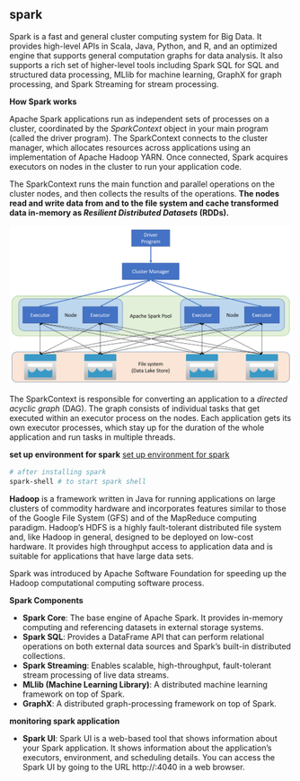 ## spark
Spark is a fast and general cluster computing system for Big Data. It provides high-level APIs in Scala, Java, Python, and R, and an optimized engine that supports general computation graphs for data analysis. It also supports a rich set of higher-level tools including Spark SQL for SQL and structured data processing, MLlib for machine learning, GraphX for graph processing, and Spark Streaming for stream processing.

**How Spark works**

Apache Spark applications run as independent sets of processes on a cluster, coordinated by the *SparkContext* object in your main program (called the driver program). The SparkContext connects to the cluster manager, which allocates resources across applications using an implementation of Apache Hadoop YARN. Once connected, Spark acquires executors on nodes in the cluster to run your application code.

The SparkContext runs the main function and parallel operations on the cluster nodes, and then collects the results of the operations. **The nodes read and write data from and to the file system and cache transformed data in-memory as *Resilient Distributed Datasets* (RDDs).**


![imagework](Media/Spark.png)

The SparkContext is responsible for converting an application to a *directed acyclic graph* (DAG). The graph consists of individual tasks that get executed within an executor process on the nodes. Each application gets its own executor processes, which stay up for the duration of the whole application and run tasks in multiple threads.



**set up environment for spark**
[set up environment for spark](https://www.youtube.com/watch?v=OmcSTQVkrvo)
```bash
# after installing spark
spark-shell # to start spark shell
```

**Hadoop** is a framework written in Java for running applications on large clusters of commodity hardware and incorporates features similar to those of the Google File System (GFS) and of the MapReduce computing paradigm. Hadoop’s HDFS is a highly fault-tolerant distributed file system and, like Hadoop in general, designed to be deployed on low-cost hardware. It provides high throughput access to application data and is suitable for applications that have large data sets.

Spark was introduced by Apache Software Foundation for speeding up the Hadoop computational computing software process.

**Spark Components**
- **Spark Core**: The base engine of Apache Spark. It provides in-memory computing and referencing datasets in external storage systems.
- **Spark SQL**: Provides a DataFrame API that can perform relational operations on both external data sources and Spark’s built-in distributed collections.
- **Spark Streaming**: Enables scalable, high-throughput, fault-tolerant stream processing of live data streams.
- **MLlib (Machine Learning Library)**: A distributed machine learning framework on top of Spark.
- **GraphX**: A distributed graph-processing framework on top of Spark.

**monitoring spark application**
- **Spark UI**: Spark UI is a web-based tool that shows information about your Spark application. It shows information about the application’s executors, environment, and scheduling details. You can access the Spark UI by going to the URL http://<driver-node>:4040 in a web browser.